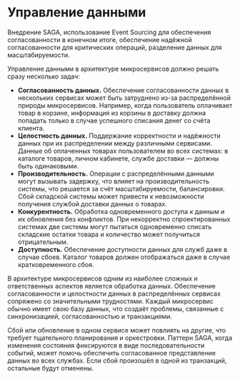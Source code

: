 # Управление данными

Внедрение SAGA, использование Event Sourcing для обеспечения согласованности в конечном итоге, обеспечение надёжной согласованности для критических операций, разделение данных для масштабируемости.

Управление данными в архитектуре микросервисов должно решать сразу несколько задач:

* **Согласованность данных.** Обеспечение согласованности данных в нескольких сервисах может быть затруднено из-за распределённой природы микросервисов. Например, когда пользователь оплачивает товар в корзине, информация из корзины в доставку должна попадать только в случае успешного списания денег со счёта клиента.
* **Целостность данных.** Поддержание корректности и надёжности данных при их распределении между различными сервисами. Данные об оплаченных товарах пользователем во всех системах: в каталоге товаров, личном кабинете, службе доставки — должны быть одинаковыми.
* **Производительность.** Операции с распределёнными данными могут вызывать задержку, что влияет на производительность системы, что решается за счёт масштабируемости, балансировки. Сбой складской системы может привести к невозможности получения службой доставки данных о товарах.
* **Конкурентность.** Обработка одновременного доступа к данным и их обновления без конфликтов. При некорректно спроектированных системах две системы могут пытаться одновременно списать складские остатки товара и количество может получиться отрицательным.
* **Доступность.** Обеспечение доступности данных для служб даже в случае сбоев. Каталог товаров должен отображаться даже в случае кратковременного сбоя.

В архитектуре микросервисов одним из наиболее сложных и ответственных аспектов является обработка данных. Обеспечение согласованности и целостности данных в распределённых сервисах сопряжено со значительными трудностями. Каждый микросервис обычно имеет свою базу данных, что создаёт проблемы, связанные с синхронизацией, согласованностью и транзакциями.

Сбой или обновление в одном сервисе может повлиять на другие, что требует тщательного планирования и оркестровки. Паттерн SAGA, когда изменения состояния фиксируются в виде последовательности событий, может помочь обеспечить согласованное представление данных во всех службах. Если сбой произошёл в одной из транзакций, остальные будут отменены.
